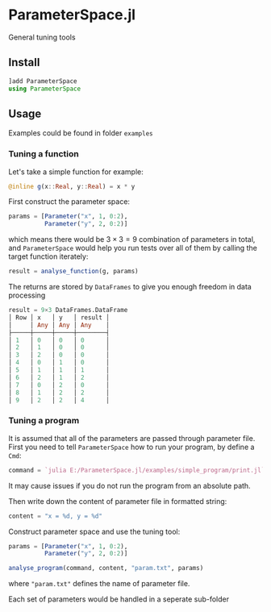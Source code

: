 # ParameterSpace.jl

General tuning tools

## Install

```julia
]add ParameterSpace
using ParameterSpace
```

## Usage

Examples could be found in folder `examples`

### Tuning a function

Let's take a simple function for example:

```julia
@inline g(x::Real, y::Real) = x * y
```

First construct the parameter space:

```julia
params = [Parameter("x", 1, 0:2),
          Parameter("y", 2, 0:2)]
```

which means there would be $3 \times 3 = 9$ combination of parameters in total, and `ParameterSpace` would help you run tests over all of them by calling the target function iterately:

```julia
result = analyse_function(g, params)
```

The returns are stored by `DataFrames` to give you enough freedom in data processing

```julia
result = 9×3 DataFrames.DataFrame
│ Row │ x   │ y   │ result │
│     │ Any │ Any │ Any    │
├─────┼─────┼─────┼────────┤
│ 1   │ 0   │ 0   │ 0      │
│ 2   │ 1   │ 0   │ 0      │
│ 3   │ 2   │ 0   │ 0      │
│ 4   │ 0   │ 1   │ 0      │
│ 5   │ 1   │ 1   │ 1      │
│ 6   │ 2   │ 1   │ 2      │
│ 7   │ 0   │ 2   │ 0      │
│ 8   │ 1   │ 2   │ 2      │
│ 9   │ 2   │ 2   │ 4      │
```

### Tuning a program

It is assumed that all of the parameters are passed through parameter file. First you need to tell `ParameterSpace` how to run your program, by define a `Cmd`:

```julia
command = `julia E:/ParameterSpace.jl/examples/simple_program/print.jl`
```

It may cause issues if you do not run the program from an absolute path.

Then write down the content of parameter file in formatted string:

```julia
content = "x = %d, y = %d"
```

Construct parameter space and use the tuning tool:

```julia
params = [Parameter("x", 1, 0:2),
          Parameter("y", 2, 0:2)]

analyse_program(command, content, "param.txt", params)
```

where `"param.txt"` defines the name of parameter file.

Each set of parameters would be handled in a seperate sub-folder
